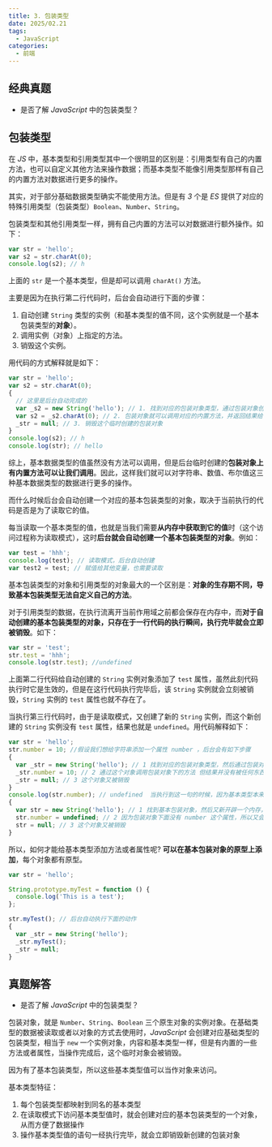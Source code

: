 ```yaml
---
title: 3. 包装类型
date: 2025/02.21
tags:
  - JavaScript
categories:
  - 前端
---
```


## 经典真题

- 是否了解 _JavaScript_ 中的包装类型？

## 包装类型

在 _JS_ 中，基本类型和引用类型其中一个很明显的区别是：引用类型有自己的内置方法，也可以自定义其他方法来操作数据；而基本类型不能像引用类型那样有自己的内置方法对数据进行更多的操作。

其实，对于部分基础数据类型确实不能使用方法。但是有 _3_ 个是 _ES_ 提供了对应的特殊引用类型（包装类型）`Boolean`、`Number`、`String`。

包装类型和其他引用类型一样，拥有自己内置的方法可以对数据进行额外操作。如下：

```javascript
var str = 'hello';
var s2 = str.charAt(0);
console.log(s2); // h
```

上面的 `str` 是一个基本类型，但是却可以调用 `charAt()` 方法。

主要是因为在执行第二行代码时，后台会自动进行下面的步骤：

1.  自动创建 `String` 类型的实例（和基本类型的值不同，这个实例就是一个基本包装类型的**对象**）。
2.  调用实例（对象）上指定的方法。
3.  销毁这个实例。

用代码的方式解释就是如下：

```javascript
var str = 'hello';
var s2 = str.charAt(0);
{
  // 这里是后台自动完成的
  var _s2 = new String('hello'); // 1. 找到对应的包装对象类型，通过包装对象创建出一个和基本类型值相同的对象
  var s2 = _s2.charAt(0); // 2. 包装对象就可以调用对应的内置方法，并返回结果给 s2
  _str = null; // 3. 销毁这个临时创建的包装对象
}
console.log(s2); // h
console.log(str); // hello
```

综上，基本数据类型的值虽然没有方法可以调用，但是后台临时创建的**包装对象上有内置方法可以让我们调用**。因此，这样我们就可以对字符串、数值、布尔值这三种基本数据类型的数据进行更多的操作。

而什么时候后台会自动创建一个对应的基本包装类型的对象，取决于当前执行的代码是否是为了读取它的值。

每当读取一个基本类型的值，也就是当我们需要**从内存中获取到它的值**时（这个访问过程称为读取模式），这时**后台就会自动创建一个基本包装类型的对象**。例如：

```javascript
var test = 'hhh';
console.log(test); // 读取模式，后台自动创建
var test2 = test; // 赋值给其他变量，也需要读取
```

基本包装类型的对象和引用类型的对象最大的一个区别是：**对象的生存期不同，导致基本包装类型无法自定义自己的方法**。

对于引用类型的数据，在执行流离开当前作用域之前都会保存在内存中，而**对于自动创建的基本包装类型的对象，只存在于一行代码的执行瞬间，执行完毕就会立即被销毁**。如下：

```javascript
var str = 'test';
str.test = 'hhh';
console.log(str.test); //undefined
```

上面第二行代码给自动创建的 `String` 实例对象添加了 `test` 属性，虽然此刻代码执行时它是生效的，但是在这行代码执行完毕后，该 `String` 实例就会立刻被销毁，`String` 实例的 `test` 属性也就不存在了。

当执行第三行代码时，由于是读取模式，又创建了新的 `String` 实例，而这个新创建的 `String` 实例没有 `test` 属性，结果也就是 `undefined`。用代码解释如下：

```javascript
var str = 'hello';
str.number = 10; //假设我们想给字符串添加一个属性 number ，后台会有如下步骤
{
  var _str = new String('hello'); // 1 找到对应的包装对象类型，然后通过包装对象创建出一个和基本类型值相同的对象
  _str.number = 10; // 2 通过这个对象调用包装对象下的方法 但结果并没有被任何东西保存
  _str = null; // 3 这个对象又被销毁
}
console.log(str.number); // undefined  当执行到这一句的时候，因为基本类型本来没有属性，后台又会重新重复上面的步骤
{
  var str = new String('hello'); // 1 找到基本包装对象，然后又新开辟一个内存，创建一个值为 hello 对象
  str.number = undefined; // 2 因为包装对象下面没有 number 这个属性，所以又会重新添加，因为没有值，所以值是未定义;然后弹出结果
  str = null; // 3 这个对象又被销毁
}
```

所以，如何才能给基本类型添加方法或者属性呢? **可以在基本包装对象的原型上添加**，每个对象都有原型。

```javascript
var str = 'hello';

String.prototype.myTest = function () {
  console.log('This is a test');
};

str.myTest(); // 后台自动执行下面的动作
{
  var _str = new String('hello');
  _str.myTest();
  _str = null;
}
```

## 真题解答

- 是否了解 _JavaScript_ 中的包装类型？

包装对象，就是 `Number`、`String`、`Boolean` 三个原生对象的实例对象。在基础类型的数据被读取或者以对象的方式去使用时，_JavaScript_ 会创建对应基础类型的包装类型，相当于 `new` 一个实例对象，内容和基本类型一样，但是有内置的一些方法或者属性，当操作完成后，这个临时对象会被销毁。

因为有了基本包装类型，所以这些基本类型值可以当作对象来访问。

基本类型特征：

1.  每个包装类型都映射到同名的基本类型
2.  在读取模式下访问基本类型值时，就会创建对应的基本包装类型的一个对象，从而方便了数据操作
3.  操作基本类型值的语句一经执行完毕，就会立即销毁新创建的包装对象
